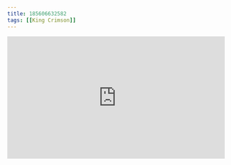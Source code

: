 ```yaml
---
title: 185606632582
tags: [[King Crimson]]
---
```

<iframe allow="accelerometer; autoplay; clipboard-write; encrypted-media; gyroscope; picture-in-picture" allowfullscreen="" frameborder="0" height="281" id="youtube_iframe" src="https://www.youtube.com/embed/QFsqacN1ZCY?feature=oembed&amp;enablejsapi=1&amp;origin=https://safe.txmblr.com&amp;wmode=opaque" width="500"></iframe>